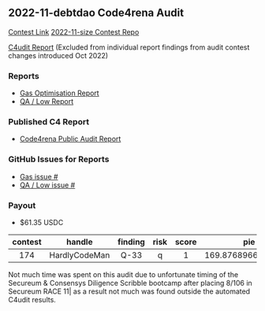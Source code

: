 ## 2022-11-debtdao Code4rena Audit

[Contest Link](https://code4rena.com/contests/2022-11-debtdao-contest)
[2022-11-size Contest Repo](https://github.com/code-423n4/2022-11-debtdao/)

[C4udit Report](https://gist.github.com/Picodes/e5731343685a6e6349e972a9a4ad9bce) (Excluded from individual report findings from audit contest changes introduced Oct 2022)

### Reports
- [Gas Optimisation Report](gas_report.md)
- [QA / Low Report](qa_report.md)

### Published C4 Report
- [Code4rena Public Audit Report](https://https://code4rena.com/reports/2022-11-debtdao/)

### GitHub Issues for Reports
- [Gas issue #]()
- [QA / Low issue #](https://github.com/code-423n4/2022-11-debtdao-findings/issues/218)

### Payout
- $61.35 USDC

|contest|handle|finding|risk|score|pie|split|slice|award|awardCoin|awardUSD|
|:-----:|:----:|:-----:|:--:|:---:|:-:|:---:|:---:|:---:|:-------:|:------:|
174|HardlyCodeMan|Q-33|q|1|169.87689663795774|69|2.4619840092457643|61.346176504375|USDC|61.35

Not much time was spent on this audit due to unfortunate timing of the Secureum & Consensys Diligence Scribble bootcamp after placing 8/106 in Secureum RACE 11| as a result not much was found outside the automated C4udit results.